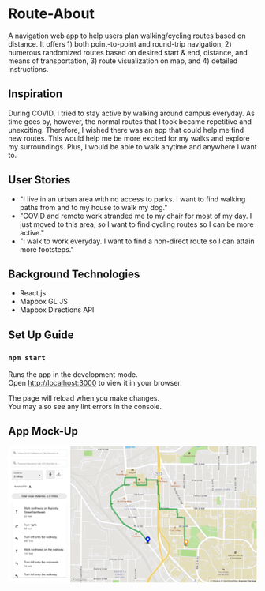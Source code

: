 # Route-About

A navigation web app to help users plan walking/cycling routes based on distance. It offers 1) both point-to-point and round-trip navigation, 2) numerous randomized routes based on desired start & end, distance, and means of transportation, 3) route visualization on map, and 4) detailed instructions.

## Inspiration

During COVID, I tried to stay active by walking around campus everyday. As time goes by, however, the normal routes that I took became repetitive and unexciting. Therefore, I wished there was an app that could help me find new routes. This would help me be more excited for my walks and explore my surroundings. Plus, I would be able to walk anytime and anywhere I want to.

## User Stories

- "I live in an urban area with no access to parks. I want to find walking paths from and to my house to walk my dog."
- "COVID and remote work stranded me to my chair for most of my day. I just moved to this area, so I want to find cycling routes so I can be more active."
- "I walk to work everyday. I want to find a non-direct route so I can attain more footsteps."

## Background Technologies

- React.js
- Mapbox GL JS
- Mapbox Directions API

## Set Up Guide

### `npm start`

Runs the app in the development mode.\
Open [http://localhost:3000](http://localhost:3000) to view it in your browser.

The page will reload when you make changes.\
You may also see any lint errors in the console.

## App Mock-Up

![mock_up](./route_about_demo.png)
